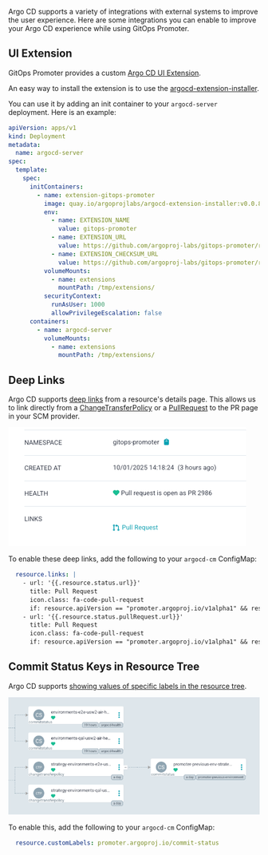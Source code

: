 Argo CD supports a variety of integrations with external systems to improve the user experience. Here are some
integrations you can enable to improve your Argo CD experience while using GitOps Promoter.

## UI Extension

GitOps Promoter provides a custom [Argo CD UI Extension](https://argo-cd.readthedocs.io/en/stable/developer-guide/extensions/ui-extensions/).

An easy way to install the extension is to use the [argocd-extension-installer](https://github.com/argoproj-labs/argocd-extension-installer).

You can use it by adding an init container to your `argocd-server` deployment. Here is an example:

```yaml
apiVersion: apps/v1
kind: Deployment
metadata:
  name: argocd-server
spec:
  template:
    spec:
      initContainers:
        - name: extension-gitops-promoter
          image: quay.io/argoprojlabs/argocd-extension-installer:v0.0.8@sha256:e7cb054207620566286fce2d809b4f298a72474e0d8779ffa8ec92c3b630f054
          env:
            - name: EXTENSION_NAME
              value: gitops-promoter
            - name: EXTENSION_URL
              value: https://github.com/argoproj-labs/gitops-promoter/releases/download/v0.15.0/gitops-promoter-argocd-extension.tar.gz
            - name: EXTENSION_CHECKSUM_URL
              value: https://github.com/argoproj-labs/gitops-promoter/releases/download/v0.15.0/gitops-promoter_0.12.0_checksums.txt
          volumeMounts:
            - name: extensions
              mountPath: /tmp/extensions/
          securityContext:
            runAsUser: 1000
            allowPrivilegeEscalation: false
      containers:
        - name: argocd-server
          volumeMounts:
            - name: extensions
              mountPath: /tmp/extensions/
```

## Deep Links

Argo CD supports [deep links](https://argo-cd.readthedocs.io/en/stable/operator-manual/deep_links/) from a resource's details
page. This allows us to link directly from a [ChangeTransferPolicy](crd-specs.md#changetransferpolicy) or a
[PullRequest](crd-specs.md#pullrequest) to the PR page in your SCM provider.

![Screenshot of Argo CD resource details page. There are several rows of information, and the bottom one is "Links". There is a "Pull Request" link in the links section.](assets/argocd-deep-links.png)

To enable these deep links, add the following to your `argocd-cm` ConfigMap:

```yaml
  resource.links: |
    - url: '{{.resource.status.url}}'
      title: Pull Request
      icon.class: fa-code-pull-request
      if: resource.apiVersion == "promoter.argoproj.io/v1alpha1" && resource.kind == "PullRequest" && resource.status.url != nil && resource.status.url != ""
    - url: '{{.resource.status.pullRequest.url}}'
      title: Pull Request
      icon.class: fa-code-pull-request
      if: resource.apiVersion == "promoter.argoproj.io/v1alpha1" && resource.kind == "ChangeTransferPolicy" && resource.status.pullRequest != nil && resource.status.pullRequest.url != nil && resource.status.pullRequest.url != ""
```

## Commit Status Keys in Resource Tree

Argo CD supports [showing values of specific labels in the resource tree](https://argo-cd.readthedocs.io/en/stable/operator-manual/declarative-setup/#resource-custom-labels).

![Screenshot of Argo CD resource tree. The CommitStatus resources are labeled with their key.](assets/argocd-resource-tree-labels.png)

To enable this, add the following to your `argocd-cm` ConfigMap:

```yaml
  resource.customLabels: promoter.argoproj.io/commit-status
```
